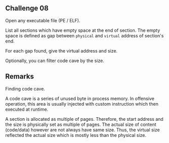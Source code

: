## Challenge 08

Open any executable file (PE / ELF).

List all sections which have empty space at the end of section. The empty space is defined as gap between `physical` and `virtual` address of section's end.

For each gap found, give the virtual address and size.

Optionally, you can filter code cave by the size.

## Remarks

Finding code cave.

A code cave is a series of unused byte in process memory. In offensive operation, this area is usually injected with custom instruction which then executed at runtime.

A section is allocated as multiple of pages. Therefore, the start address and the size is physically set as multiple of pages. The actual size of content (code/data) however are not always have same size. Thus, the virtual size reflected the actual size which is mostly less than the physical size.